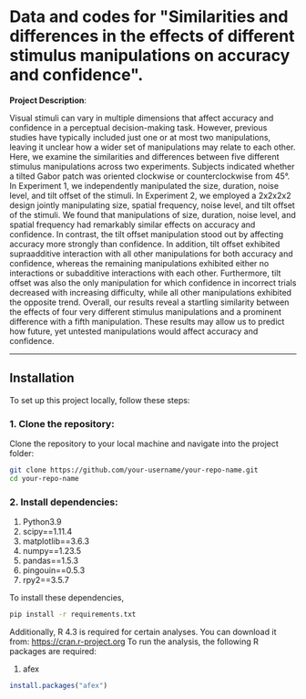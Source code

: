 # Data and codes for "Similarities and differences in the effects of different stimulus manipulations on accuracy and confidence".


**Project Description**:  

Visual stimuli can vary in multiple dimensions that affect accuracy and confidence in a perceptual decision-making task. 
However, previous studies have typically included just one or at most two manipulations, 
leaving it unclear how a wider set of manipulations may relate to each other. 
Here, we examine the similarities and differences between five different stimulus manipulations across two experiments. 
Subjects indicated whether a tilted Gabor patch was oriented clockwise or counterclockwise from 45°. 
In Experiment 1, we independently manipulated the size, duration, noise level, and tilt offset of the stimuli. 
In Experiment 2, we employed a 2x2x2x2 design jointly manipulating size, spatial frequency, noise level, and tilt offset of the stimuli. 
We found that manipulations of size, duration, noise level, and spatial frequency had remarkably similar effects on accuracy and confidence. 
In contrast, the tilt offset manipulation stood out by affecting accuracy more strongly than confidence. 
In addition, tilt offset exhibited supraadditive interaction with all other manipulations for both accuracy and confidence, 
whereas the remaining manipulations exhibited either no interactions or subadditive interactions with each other. 
Furthermore, tilt offset was also the only manipulation for which confidence in incorrect trials decreased with increasing difficulty, 
while all other manipulations exhibited the opposite trend. 
Overall, our results reveal a startling similarity between the effects of four very different stimulus manipulations 
and a prominent difference with a fifth manipulation. These results may allow us to predict how future, 
yet untested manipulations would affect accuracy and confidence.

---

## Installation

To set up this project locally, follow these steps:

### 1. Clone the repository:
Clone the repository to your local machine and navigate into the project folder:
```bash
git clone https://github.com/your-username/your-repo-name.git
cd your-repo-name
```

### 2. Install dependencies:
1. Python3.9
2. scipy==1.11.4
3. matplotlib==3.6.3
4. numpy==1.23.5
5. pandas==1.5.3
6. pingouin==0.5.3
7. rpy2==3.5.7

To install these dependencies, 
```bash
pip install -r requirements.txt
```

Additionally, R 4.3 is required for certain analyses. You can download it from:
https://cran.r-project.org
To run the analysis, the following R packages are required:
1. afex
```R
install.packages("afex")
```


